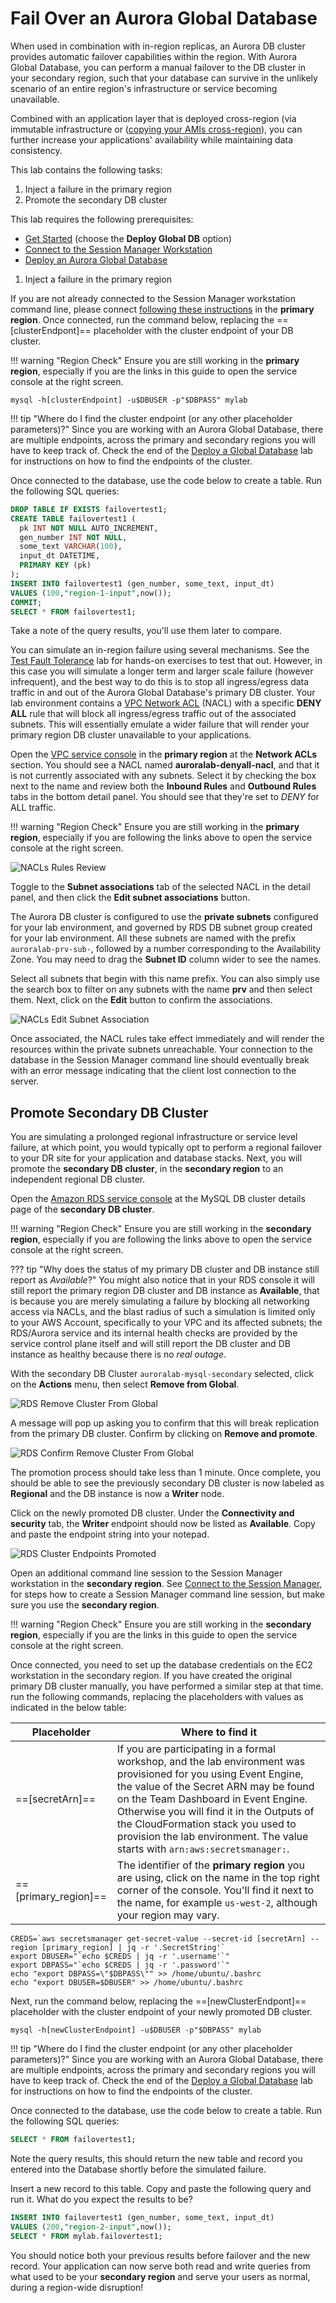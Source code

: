 # Fail Over an Aurora Global Database

When used in combination with in-region replicas, an Aurora DB cluster provides automatic failover capabilities within the region. With Aurora Global Database, you can perform a manual failover to the DB cluster in your secondary region, such that your database can survive in the unlikely scenario of an entire region's infrastructure or service becoming unavailable.

Combined with an application layer that is deployed cross-region (via immutable infrastructure or (<a href="https://docs.aws.amazon.com/AWSEC2/latest/UserGuide/CopyingAMIs.html" target="_blank">copying your AMIs cross-region</a>), you can further increase your applications' availability while maintaining data consistency.

This lab contains the following tasks:

1. Inject a failure in the primary region
2. Promote the secondary DB cluster

This lab requires the following prerequisites:

* [Get Started](/prereqs/environment/) (choose the **Deploy Global DB** option)
* [Connect to the Session Manager Workstation](/prereqs/connect/)
* [Deploy an Aurora Global Database](/global/deploy/)


1. Inject a failure in the primary region

If you are not already connected to the Session Manager workstation command line, please connect [following these instructions](/prereqs/connect/) in the **primary region**. Once connected, run the command below, replacing the ==[clusterEndpont]== placeholder with the cluster endpoint of your DB cluster.

!!! warning "Region Check"
    Ensure you are still working in the **primary region**, especially if you are the links in this guide to open the service console at the right screen.

```shell
mysql -h[clusterEndpoint] -u$DBUSER -p"$DBPASS" mylab
```

!!! tip "Where do I find the cluster endpoint (or any other placeholder parameters)?"
    Since you are working with an Aurora Global Database, there are multiple endpoints, across the primary and secondary regions you will have to keep track of. Check the end of the [Deploy a Global Database](global/deploy/) lab for instructions on how to find the endpoints of the cluster.

Once connected to the database, use the code below to create a table. Run the following SQL queries:

```sql
DROP TABLE IF EXISTS failovertest1;
CREATE TABLE failovertest1 (
  pk INT NOT NULL AUTO_INCREMENT,
  gen_number INT NOT NULL,
  some_text VARCHAR(100),
  input_dt DATETIME,
  PRIMARY KEY (pk)
);
INSERT INTO failovertest1 (gen_number, some_text, input_dt)
VALUES (100,"region-1-input",now());
COMMIT;
SELECT * FROM failovertest1;
```

Take a note of the query results, you'll use them later to compare.

You can simulate an in-region failure using several mechanisms. See the [Test Fault Tolerance](/provisioned/failover/) lab for hands-on exercises to test that out. However, in this case you will simulate a longer term and larger scale failure (however infrequent), and the best way to do this is to stop all ingress/egress data traffic in and out of the Aurora Global Database's primary DB cluster. Your lab environment contains a <a href="https://docs.aws.amazon.com/vpc/latest/userguide/vpc-network-acls.html" target="_blank">VPC Network ACL</a> (NACL) with a specific **DENY ALL** rule that will block all ingress/egress traffic out of the associated subnets. This will essentially emulate a wider failure that will render your primary region DB cluster unavailable to your applications.

Open the <a href="https://console.aws.amazon.com/vpc/home#acls:sort=networkAclId" target="_blank">VPC service console</a> in the **primary region** at the **Network ACLs** section. You should see a NACL named **auroralab-denyall-nacl**, and that it is not currently associated with any subnets. Select it by checking the box next to the name and review both the **Inbound Rules** and **Outbound Rules** tabs in the bottom detail panel. You should see that they're set to *DENY* for ALL traffic.

!!! warning "Region Check"
    Ensure you are still working in the **primary region**, especially if you are following the links above to open the service console at the right screen.

<span class="image">![NACLs Rules Review](vpc-nacl-rules.png)</span>

Toggle to the **Subnet associations** tab of the selected NACL in the detail panel, and then click the **Edit subnet associations** button.

The Aurora DB cluster is configured to use the **private subnets** configured for your lab environment, and governed by RDS DB subnet group created for your lab environment. All these subnets are named with the prefix `auroralab-prv-sub-`, followed by a number corresponding to the Availability Zone. You may need to drag the **Subnet ID** column wider to see the names.

Select all subnets that begin with this name prefix. You can also simply use the search box to filter on any subnets with the name **prv** and then select them. Next, click on the **Edit** button to confirm the associations.

<span class="image">![NACLs Edit Subnet Association](vpc-subassoc-edit.png)</span>

Once associated, the NACL rules take effect immediately and will render the resources within the private subnets unreachable. Your connection to the database in the Session Manager command line should eventually break with an error message indicating that the client lost connection to the server.

## Promote Secondary DB Cluster

You are simulating a prolonged regional infrastructure or service level failure, at which point, you would typically opt to perform a regional failover to your DR site for your application and database stacks. Next, you will promote the **secondary DB cluster**, in the **secondary region** to an independent regional DB cluster.

Open the <a href="https://console.aws.amazon.com/rds/home?region=us-east-1#database:id=auroralab-mysql-secondary;is-cluster=true" target="_blank">Amazon RDS service console</a> at the MySQL DB cluster details page of the **secondary DB cluster**. 

!!! warning "Region Check"
    Ensure you are still working in the **secondary region**, especially if you are following the links above to open the service console at the right screen.

??? tip "Why does the status of my primary DB cluster and DB instance still report as <i>Available</i>?"
    You might also notice that in your RDS console it will still report the primary region DB cluster and DB instance as **Available**, that is because you are merely simulating a failure by blocking all networking access via NACLs, and the blast radius of such a simulation is limited only to your AWS Account, specifically to your VPC and its affected subnets; the RDS/Aurora service and its internal health checks are provided by the service control plane itself and will still report the DB cluster and DB instance as healthy because there is no *real outage*.

With the secondary DB Cluster `auroralab-mysql-secondary` selected, click on the **Actions** menu, then select **Remove from Global**.

<span class="image">![RDS Remove Cluster From Global](rds-cluster-action-remglobal.png)</span>

A message will pop up asking you to confirm that this will break replication from the primary DB cluster. Confirm by clicking on **Remove and promote**.

<span class="image">![RDS Confirm Remove Cluster From Global](rds-cluster-confirm-remglobal.png)</span>

The promotion process should take less than 1 minute. Once complete, you should be able to see the previously secondary DB cluster is now labeled as **Regional** and the DB instance is now a **Writer** node.

Click on the newly promoted DB cluster. Under the **Connectivity and security** tab, the **Writer** endpoint should now be listed as **Available**. Copy and paste the endpoint string into your notepad.

<span class="image">![RDS Cluster Endpoints Promoted](rds-cluster-endpoints-promoted.png)</span>

Open an additional command line session to the Session Manager workstation in the **secondary region**. See [Connect to the Session Manager](/prereqs/connect/), for steps how to create a Session Manager command line session, but make sure you use the **secondary region**.

!!! warning "Region Check"
    Ensure you are still working in the **secondary region**, especially if you are the links in this guide to open the service console at the right screen.

Once connected, you need to set up the database credentials on the EC2 workstation in the secondary region. If you have created the original primary DB cluster manually, you have performed a similar step at that time. run the following commands, replacing the placeholders with values as indicated in the below table:

Placeholder | Where to find it
----- | -----
==[secretArn]== | If you are participating in a formal workshop, and the lab environment was provisioned for you using Event Engine, the value of the Secret ARN may be found on the Team Dashboard in Event Engine. Otherwise you will find it in the Outputs of the CloudFormation stack you used to provision the lab environment. The value starts with `arn:aws:secretsmanager:`.
==[primary_region]== | The identifier of the **primary region** you are using, click on the name in the top right corner of the console. You'll find it next to the name, for example `us-west-2`, although your region may vary.


```shell
CREDS=`aws secretsmanager get-secret-value --secret-id [secretArn] --region [primary_region] | jq -r '.SecretString'`
export DBUSER="`echo $CREDS | jq -r '.username'`"
export DBPASS="`echo $CREDS | jq -r '.password'`"
echo "export DBPASS=\"$DBPASS\"" >> /home/ubuntu/.bashrc
echo "export DBUSER=$DBUSER" >> /home/ubuntu/.bashrc
```

Next, run the command below, replacing the ==[newClusterEndpont]== placeholder with the cluster endpoint of your newly promoted DB cluster.

```shell
mysql -h[newClusterEndpoint] -u$DBUSER -p"$DBPASS" mylab
```

!!! tip "Where do I find the cluster endpoint (or any other placeholder parameters)?"
    Since you are working with an Aurora Global Database, there are multiple endpoints, across the primary and secondary regions you will have to keep track of. Check the end of the [Deploy a Global Database](global/deploy/) lab for instructions on how to find the endpoints of the cluster.

Once connected to the database, use the code below to create a table. Run the following SQL queries:

```sql
SELECT * FROM failovertest1;
```

Note the query results, this should return the new table and record you entered into the Database shortly before the simulated failure.

Insert a new record to this table. Copy and paste the following query and run it. What do you expect the results to be?

```sql
INSERT INTO failovertest1 (gen_number, some_text, input_dt)
VALUES (200,"region-2-input",now());
SELECT * FROM mylab.failovertest1;
```
You should notice both your previous results before failover and the new record. Your application can now serve both read and write queries from what used to be your **secondary region** and serve your users as normal, during a region-wide disruption!
